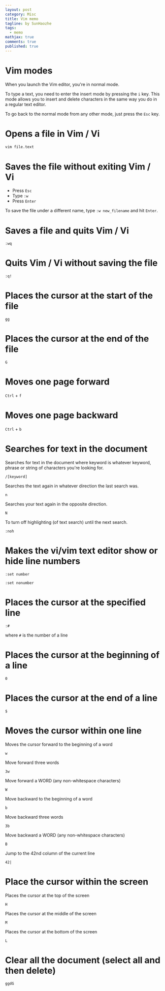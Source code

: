 ```yaml
---
layout: post
category: Misc     
title: Vim memo  
tagline: by SunHaozhe
tags: 
  - memo 
mathjax: true
comments: true
published: true
---
```


# Vim modes

When you launch the Vim editor, you're in normal mode. 

To type a text, you need to enter the insert mode by pressing the `i` key. This mode allows you to insert and delete characters in the same way you do in a regular text editor.

To go back to the normal mode from any other mode, just press the `Esc` key. 

# Opens a file in Vim / Vi

```bash
vim file.text
```

# Saves the file without exiting Vim / Vi 

* Press `Esc`
* Type `:w`
* Press `Enter`


To save the file under a different name, type `:w new_filename` and hit `Enter`.

# Saves a file and quits Vim / Vi

`:wq`

# Quits Vim / Vi without saving the file

`:q!`

# Places the cursor at the start of the file

`gg`

# Places the cursor at the end of the file

`G`

# Moves one page forward

`Ctrl` + `f`

# Moves one page backward

`Ctrl` + `b`

# Searches for text in the document

Searches for text in the document where keyword is whatever keyword, phrase or string of characters you're looking for.

`/[keyword]`

Searches the text again in whatever direction the last search was.

`n`

Searches your text again in the opposite direction.

`N`

To turn off highlighting (of text search) until the next search.

`:noh`

# Makes the vi/vim text editor show or hide line numbers

`:set number`

`:set nonumber`

# Places the cursor at the specified line 

`:#`

where `#` is the number of a line

# Places the cursor at the beginning of a line

`0`

# Places the cursor at the end of a line

`$`

# Moves the cursor within one line

Moves the cursor forward to the beginning of a word

`w`

Move forward three words

`3w`

Move forward a WORD (any non-whitespace characters)

`W`

Move backward to the beginning of a word

`b`

Move backward three words

`3b`

Move backward a WORD (any non-whitespace characters)

`B`

Jump to the 42nd column of the current line

`42|`


# Place the cursor within the screen

Places the cursor at the top of the screen

`H`

Places the cursor at the middle of the screen

`M`

Places the cursor at the bottom of the screen

`L`


# Clear all the document (select all and then delete)

`ggdG`









